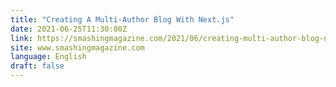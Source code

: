 ```yaml
---
title: "Creating A Multi-Author Blog With Next.js"
date: 2021-06-25T11:30:00Z
link: https://smashingmagazine.com/2021/06/creating-multi-author-blog-nextjs/?utm_medium=RSS&utm_source=news.12bit.vn
site: www.smashingmagazine.com
language: English
draft: false
---
```

